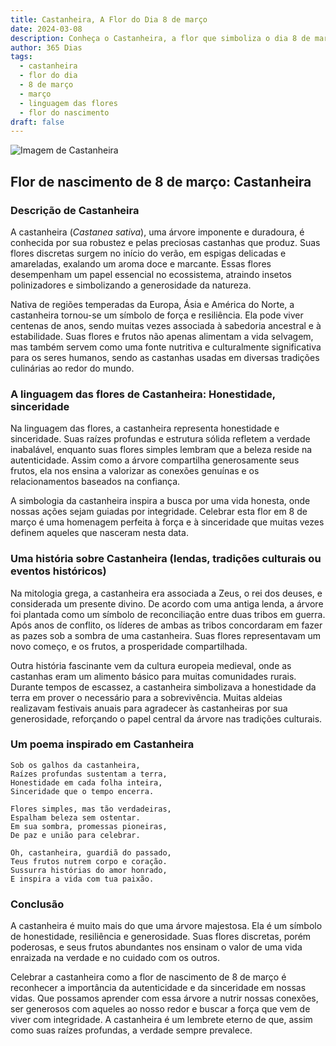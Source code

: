 ```yaml
---
title: Castanheira, A Flor do Dia 8 de março
date: 2024-03-08
description: Conheça o Castanheira, a flor que simboliza o dia 8 de março e seu significado 'Honestidade, sinceridade'. Explore a beleza e o simbolismo desta flor encantadora.
author: 365 Dias
tags:
  - castanheira
  - flor do dia
  - 8 de março
  - março
  - linguagem das flores
  - flor do nascimento
draft: false
---
```


![Imagem de Castanheira](https://cdn.pixabay.com/photo/2019/05/22/20/54/chestnut-blossom-4222522_640.jpg#center)



## Flor de nascimento de 8 de março: Castanheira

### Descrição de Castanheira

A castanheira (_Castanea sativa_), uma árvore imponente e duradoura, é conhecida por sua robustez e pelas preciosas castanhas que produz. Suas flores discretas surgem no início do verão, em espigas delicadas e amareladas, exalando um aroma doce e marcante. Essas flores desempenham um papel essencial no ecossistema, atraindo insetos polinizadores e simbolizando a generosidade da natureza.

Nativa de regiões temperadas da Europa, Ásia e América do Norte, a castanheira tornou-se um símbolo de força e resiliência. Ela pode viver centenas de anos, sendo muitas vezes associada à sabedoria ancestral e à estabilidade. Suas flores e frutos não apenas alimentam a vida selvagem, mas também servem como uma fonte nutritiva e culturalmente significativa para os seres humanos, sendo as castanhas usadas em diversas tradições culinárias ao redor do mundo.

### A linguagem das flores de Castanheira: Honestidade, sinceridade

Na linguagem das flores, a castanheira representa honestidade e sinceridade. Suas raízes profundas e estrutura sólida refletem a verdade inabalável, enquanto suas flores simples lembram que a beleza reside na autenticidade. Assim como a árvore compartilha generosamente seus frutos, ela nos ensina a valorizar as conexões genuínas e os relacionamentos baseados na confiança.

A simbologia da castanheira inspira a busca por uma vida honesta, onde nossas ações sejam guiadas por integridade. Celebrar esta flor em 8 de março é uma homenagem perfeita à força e à sinceridade que muitas vezes definem aqueles que nasceram nesta data.

### Uma história sobre Castanheira (lendas, tradições culturais ou eventos históricos)

Na mitologia grega, a castanheira era associada a Zeus, o rei dos deuses, e considerada um presente divino. De acordo com uma antiga lenda, a árvore foi plantada como um símbolo de reconciliação entre duas tribos em guerra. Após anos de conflito, os líderes de ambas as tribos concordaram em fazer as pazes sob a sombra de uma castanheira. Suas flores representavam um novo começo, e os frutos, a prosperidade compartilhada.

Outra história fascinante vem da cultura europeia medieval, onde as castanhas eram um alimento básico para muitas comunidades rurais. Durante tempos de escassez, a castanheira simbolizava a honestidade da terra em prover o necessário para a sobrevivência. Muitas aldeias realizavam festivais anuais para agradecer às castanheiras por sua generosidade, reforçando o papel central da árvore nas tradições culturais.

### Um poema inspirado em Castanheira

```
Sob os galhos da castanheira,  
Raízes profundas sustentam a terra,  
Honestidade em cada folha inteira,  
Sinceridade que o tempo encerra.  

Flores simples, mas tão verdadeiras,  
Espalham beleza sem ostentar.  
Em sua sombra, promessas pioneiras,  
De paz e união para celebrar.  

Oh, castanheira, guardiã do passado,  
Teus frutos nutrem corpo e coração.  
Sussurra histórias do amor honrado,  
E inspira a vida com tua paixão.  
```

### Conclusão

A castanheira é muito mais do que uma árvore majestosa. Ela é um símbolo de honestidade, resiliência e generosidade. Suas flores discretas, porém poderosas, e seus frutos abundantes nos ensinam o valor de uma vida enraizada na verdade e no cuidado com os outros.

Celebrar a castanheira como a flor de nascimento de 8 de março é reconhecer a importância da autenticidade e da sinceridade em nossas vidas. Que possamos aprender com essa árvore a nutrir nossas conexões, ser generosos com aqueles ao nosso redor e buscar a força que vem de viver com integridade. A castanheira é um lembrete eterno de que, assim como suas raízes profundas, a verdade sempre prevalece.
